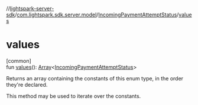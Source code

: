 //[lightspark-server-sdk](../../../index.md)/[com.lightspark.sdk.server.model](../index.md)/[IncomingPaymentAttemptStatus](index.md)/[values](values.md)

# values

[common]\
fun [values](values.md)(): [Array](https://kotlinlang.org/api/latest/jvm/stdlib/kotlin/-array/index.html)&lt;[IncomingPaymentAttemptStatus](index.md)&gt;

Returns an array containing the constants of this enum type, in the order they're declared.

This method may be used to iterate over the constants.
